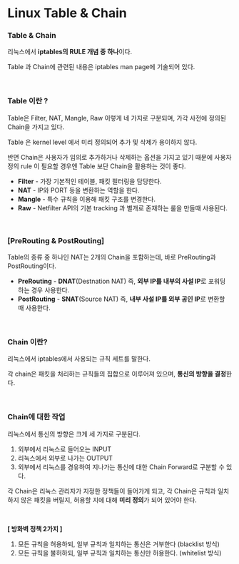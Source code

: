 # **Linux Table & Chain**

### **Table & Chain**

리눅스에서 **iptables의 RULE 개념 중 하나**이다.

Table 과 Chain에 관련된 내용은 iptables man page에 기술되어 있다.

<br>

### **Table 이란 ?**

Table은 Filter, NAT, Mangle, Raw 이렇게 네 가지로 구분되며, 가각 사전에 정의된 Chain을 가지고 있다. 

Table 은 kernel level 에서 미리 정의되어 추가 및 삭제가 용이하지 않다. 

반면 Chain은 사용자가 임의로 추가하거나 삭제하는 옵션을 가지고 있기 때문에 사용자 정의 rule 이 필요할 경우엔 Table 보단 Chain을 활용하는 것이 좋다. 

- **Filter** - 가장 기본적인 테이블, 패킷 필터링을 담당한다.
- **NAT** - IP와 PORT 등을 변환하는 역할을 한다.
- **Mangle** - 특수 규칙을 이용해 패킷 구조를 변경한다.
- **Raw** - Netfilter API의 기본 tracking 과 별개로 존재하는 룰을 만들때 사용된다.

<br>

### **[PreRouting & PostRouting]**

Table의 종류 중 하나인 NAT는 2개의 Chain을 포함하는데, 바로 PreRouting과 PostRouting이다.

- **PreRouting** - **DNAT**(Destnation NAT) 즉, **외부 IP를 내부의 사설 IP**로 포워딩 하는 경우 사용한다.
- **PostRouting** - **SNAT**(Source NAT) 즉, **내부 사설 IP를 외부 공인 IP**로 변환할 때 사용한다.


<br>

### **Chain 이란?**

리눅스에서 iptables에서 사용되는 규칙 세트를 말한다.

각 chain은 패킷을 처리하는 규칙들의 집합으로 이루어져 있으며, **통신의 방향을 결정**한다.

<br>

### **Chain에 대한 작업**

리눅스에서 통신의 방향은 크게 세 가지로 구분된다. 

1. 외부에서 리눅스로 들어오는 INPUT
2. 리눅스에서 외부로 나가는 OUTPUT 
3. 외부에서 리눅스를 경유하여 지나가는 통신에 대한 Chain Forward로 구분할 수 있다.

각 Chain은 리눅스 관리자가 지정한 정책들이 들어가게 되고, 각 Chain은 규칙과 일치하지 않은 패킷을 버릴지, 허용할 지에 대해 **미리 정의**가 되어 있어야 한다. 

<br>

**[ 방화벽 정책 2가지 ]**

1. 모든 규칙을 허용하되, 일부 규칙과 일치하는 통신은 거부한다 (blacklist 방식)
2. 모든 규칙을 불허하되, 일부 규칙과 일치하는 통신만 허용한다. (whitelist 방식)